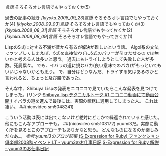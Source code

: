 *言語*  そろそろオレ言語でもやっておくか(5)

過去の記事の続き
 *[kiyoka.2008_09_23*]*言語* そろそろオレ言語でもやっておくか(4)
 *[kiyoka.2008_09_03*]*言語* そろそろオレ言語でもやっておくか(3)
 *[kiyoka.2008_08_31*]*言語* そろそろオレ言語でもやっておくか(2)
 *[kiyoka.2008_08_09*]*言語* そろそろオレ言語でもやっておくか(1)

LispのS式に対する不満が昔から有るが解決が難しいという話。
Algol系の文法でラップしてしまえば、S式を直接使わずにS式のパワーが引きだせるのでは無いかと考える人は多いと思う。
過去にもトライしようとして失敗した人が多数。死屍累々。
でも、イバラの道に挑むバカ(良い意味でのバカ)がもっといてもいいじゃないかとも思う。
で、自分はどうなんだ、トライする気はあるのかと言われると、ちょっと及び腰であった。

そんな中、Shibuya Lispの発表をニコニコで見ていたらこんな発表を見つけてしまった。(リンク:[Shibuya.lisp テクニカルトーク #1 ニコニコ動画にて動画公開!](http://shibuya.lisp-users.org/2008/10/26/sltt1-mov/))
イバラの道を進んで最後には、実際の業務に適用してしまった人。
これは凄い。
 ##(nicovideo sm5048241)

こういう活動は表には出てこないけど絶対にどこかで繰返されていると感じた。
他にもこんなアプローチも。
 ##(nicovideo sm5103172)
yuumi3だ。実際に動く所を見るとこのアプローチもありかなと思う。
どんなものになるのか楽しみだなあ。。
 *参考:yuumi3のブログ記事*
 [(S-Expression for Ruby) ファンクション倶楽部2008秋イベント LT - yuum3のお仕事日記](http://d.hatena.ne.jp/yuum3/20081031/1225419254)
 [S-Expression for Ruby 解説 - yuum3のお仕事日記](http://d.hatena.ne.jp/yuum3/20081103/1225697444)
